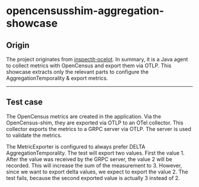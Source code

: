 # opencensusshim-aggregation-showcase

## Origin

The project originates from [inspectit-ocelot](https://github.com/inspectIT/inspectit-ocelot).
In summary, it is a Java agent to collect metrics with OpenCensus and export them via OTLP.
This showcase extracts only the relevant parts to configure the AggregationTemporality & export metrics.

---

## Test case

The OpenCensus metrics are created in the application. Via the OpenCensus-shim, they are exported via OTLP to an
OTel collector. This collector exports the metrics to a GRPC server via OTLP.
The server is used to validate the metrics.

The MetricExporter is configured to always prefer DELTA AggregationTemporality.
The test will export two values. First the value 1. 
After the value was received by the GRPC server, the value 2 will be recorded.
This will increase the sum of the measurement to 3. 
However, since we want to export delta values, we expect to export the value 2.
The test fails, because the second exported value is actually 3 instead of 2.
